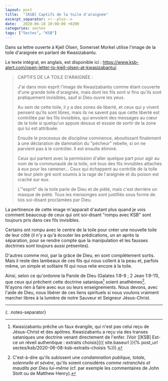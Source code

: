 ```yaml
---
layout: post
title:  "[KSB] Captifs de la toile d'araignée"
excerpt_separator: <!--plus-->
date:   2020-06-18 10:00:00 +0200
categories: sectes
tags: ["Sectes", "KSB"]
---
```


Dans sa lettre ouverte à Kjell Olsen, Somerset Morkel utilise l'image de la toile d'araignée en parlant de Kwasizabantu.

<!--plus-->

Le texte intégral, en anglais, est disponible ici : <https://www.ksb-alert.com/open-letter-to-kjell-olsen-at-kwasizabantu/>.

> CAPTIFS DE LA TOILE D'ARAIGNÉE :
>
> J'ai dans mon esprit l'image de Kwasizabantu comme étant couverte d'une grande toile d'araignée, mais dont les fils sont si fins qu'ils sont pratiquement invisibles, sauf si Dieu ouvre les yeux.
>
> Au sein de cette toile, il y a des zones de liberté, et ceux qui y vivent pensent qu'ils sont libres, mais ils ne savent pas que cette liberté est contrôlée par les fils invisibles, qui envoient des messages au cœur de la toile si quelqu'un appuie dessus et essaie de sortir de la zone qui lui est attribuée.
>
> Ensuite le processus de discipline commence, aboutissant finalement à une déclaration de damnation du "pécheur" rebelle, si on ne parvient pas à le contrôler. Il est ensuite éliminé.
>
> Ceux qui partent avec la permission d'aller quelque part pour agir au nom de la communauté de la toile, ont tous des fils invisibles attachés à eux pour les ramener… Ceux qui échappent au contrôle de la toile de leur plein gré sont soumis à la rage de l'araignée et du poison est craché sur eux.
>
> L'"esprit" de la toile parle de Dieu et de piété, mais c'est derrière un masque de piété. Tous les mensonges sont justifiés sous forme de lois soi-disant proclamées par Dieu.

La pertinence de cette image m'apparait d'autant plus quand je vois comment beaucoup de ceux qui ont soi-disant "rompu avec KSB" sont toujours pris dans ces fils invisibles.

Certains ont rompu avec le centre de la toile pour créer une nouvelle toile de leur côté (il n'y a qu'à écouter les prédications, un an après la séparation, pour se rendre compte que la manipulation et les fausses doctrines sont toujours aussi présentes).

D'autres comme moi, par la grâce de Dieu, en sont complètement sortis. Mais il reste des lambeaux de ces fils qui nous collent à la peau et, parfois même, un simple et solitaire fil qui nous relie encore à la toile.

Ainsi, selon ce qu'ordonne la Parole de Dieu (Galates 1:8-9 ; 2 Jean 1:9-11), que ceux qui prêchent cette doctrine satanique[^1] soient anathèmes[^2]. N'ayons rien à faire avec eux ou leurs enseignements. Nous devons, avec l'aide de Dieu, nous libérer de ces liens spirituels si nous voulons vraiment marcher libres à la lumière de notre Sauveur et Seigneur Jésus-Christ.

***
{: .notes-separator}

[^1]: Kwasizabantu prêche un faux évangile, qui n'est pas celui reçu de Jésus-Christ et des apôtres. Kwasizabantu a reçu via des transes sataniques une doctrine venant directement de l'enfer. (Voir [[KSB] Est-ce un réveil authentique : extraits choisis]({{ site.baseurl }}{% post_url sectes/ksb/2020-06-08-ksb-extraits-choisis %})).

[^2]: C'est-à-dire qu'ils subissent une *condamnation publique, totale, solennelle et sévère*, qu'ils soient considérés *comme retranchés et maudits par Dieu lui-même* (cf. par exemple les commentaires de John Stott ou de Matthew Henry).

